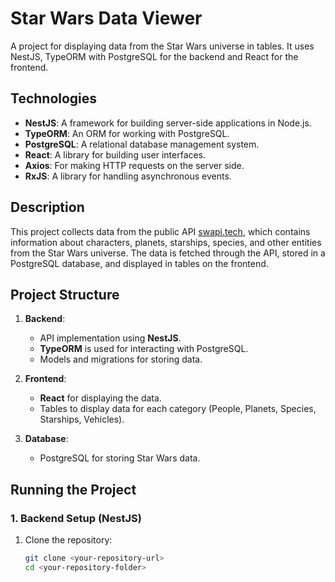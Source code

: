 # Star Wars Data Viewer

A project for displaying data from the Star Wars universe in tables. It uses NestJS, TypeORM with PostgreSQL for the backend and React for the frontend.

## Technologies

- **NestJS**: A framework for building server-side applications in Node.js.
- **TypeORM**: An ORM for working with PostgreSQL.
- **PostgreSQL**: A relational database management system.
- **React**: A library for building user interfaces.
- **Axios**: For making HTTP requests on the server side.
- **RxJS**: A library for handling asynchronous events.

## Description

This project collects data from the public API [swapi.tech](https://www.swapi.tech/), which contains information about characters, planets, starships, species, and other entities from the Star Wars universe. The data is fetched through the API, stored in a PostgreSQL database, and displayed in tables on the frontend.

## Project Structure

1. **Backend**: 
   - API implementation using **NestJS**.
   - **TypeORM** is used for interacting with PostgreSQL.
   - Models and migrations for storing data.

2. **Frontend**:
   - **React** for displaying the data.
   - Tables to display data for each category (People, Planets, Species, Starships, Vehicles).
   
3. **Database**:
   - PostgreSQL for storing Star Wars data.

## Running the Project

### 1. Backend Setup (NestJS)

1. Clone the repository:
   ```bash
   git clone <your-repository-url>
   cd <your-repository-folder>

